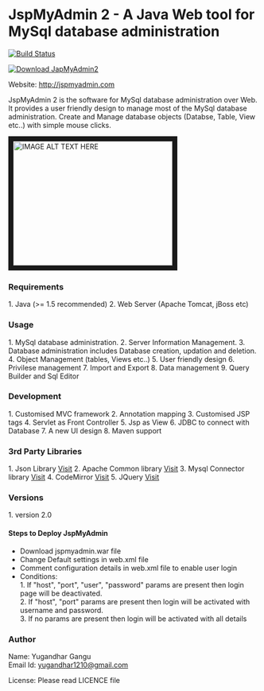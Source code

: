 <h1>JspMyAdmin 2 - A Java Web tool for MySql database administration</h1>

[![Build Status](https://travis-ci.org/yugandhargangu/JspMyAdmin2.svg?branch=master)](https://travis-ci.org/yugandhargangu/JspMyAdmin2)

[![Download JapMyAdmin2](https://a.fsdn.com/con/app/sf-download-button)](https://sourceforge.net/projects/japmyadmin2-0/files/latest/download)

<p>Website: <a href="http://jspmyadmin.com">http://jspmyadmin.com</a></p>
<p>JspMyAdmin 2 is the software for MySql database administration over Web.
It provides a user friendly design to manage most of the MySql database administration.
Create and Manage database objects (Databse, Table, View etc..) with simple mouse clicks.
</p>

<a href="http://www.youtube.com/watch?feature=player_embedded&v=ABkQWtCwhTA" target="_blank"><img src="http://img.youtube.com/vi/ABkQWtCwhTA/0.jpg" alt="IMAGE ALT TEXT HERE" width="320" height="250" border="10" /></a>

<h3>Requirements</h3>
1. Java (>= 1.5 recommended)
2. Web Server (Apache Tomcat, jBoss etc)

<h3>Usage</h3>
1. MySql database administration.
2. Server Information Management.
3. Database administration includes Database creation, updation and deletion.
4. Object Management (tables, Views etc..)
5. User friendly design
6. Privilese management
7. Import and Export 
8. Data management
9. Query Builder and Sql Editor

<h3>Development</h3>
1. Customised MVC framework
2. Annotation mapping
3. Customised JSP tags
4. Servlet as Front Controller
5. Jsp as View
6. JDBC to connect with Database
7. A new UI design
8. Maven support

<h3>3rd Party Libraries</h3>
1. Json Library <a href="http://www.json.org">Visit</a>
2. Apache Common library <a href="https://commons.apache.org">Visit</a>
3. Mysql Connector library <a href="https://dev.mysql.com/downloads/connector/j/">Visit</a>
4. CodeMirror <a href="https://codemirror.net">Visit</a>
5. JQuery <a href="https://jquery.com/">Visit</a>

<h3>Versions</h3>
1. version 2.0
<h4>Steps to Deploy JspMyAdmin</h4>
<ul>
<li>Download jspmyadmin.war file</li>
<li>Change Default settings in web.xml file</li>
<li>Comment configuration details in web.xml file to enable user login</li>
<li>Conditions:<br>
1. If "host", "port", "user", "password" params are present then login page will be deactivated.<br>
2. If "host", "port" params are present then login will be activated with username and password.<br>
3. If no params are present then login will be activated with all details 
</li>
</ul>

<h3>Author</h3>
Name: Yugandhar Gangu<br>
Email Id: <a href="mailto:yugandhar1210@gmail.com">yugandhar1210@gmail.com</a><br>


License: Please read LICENCE file

<script>
  (function(i,s,o,g,r,a,m){i['GoogleAnalyticsObject']=r;i[r]=i[r]||function(){
  (i[r].q=i[r].q||[]).push(arguments)},i[r].l=1*new Date();a=s.createElement(o),
  m=s.getElementsByTagName(o)[0];a.async=1;a.src=g;m.parentNode.insertBefore(a,m)
  })(window,document,'script','https://www.google-analytics.com/analytics.js','ga');

  ga('create', 'UA-83644127-1', 'auto');
  ga('send', 'pageview');

</script>
